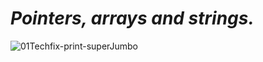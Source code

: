 # **_Pointers, arrays and strings._**



![01Techfix-print-superJumbo](https://user-images.githubusercontent.com/85587286/160744607-5ece84c2-84fe-4f57-b117-604173f9c960.gif)
